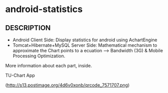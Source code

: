android-statistics
==================
## DESCRIPTION
 * Android Client Side: Display statistics for android using AchartEngine
 * Tomcat+Hibernate+MySQL Server Side: Mathematical mechanism to approximate the Chart points to a ecuation --> Bandwidth (3G) & Mobile Processing Optimization.
 
 More information about each part, inside.
 
 TU-Chart App
 
 (http://s13.postimage.org/4d6v0xonb/qrcode_7571707.png)
